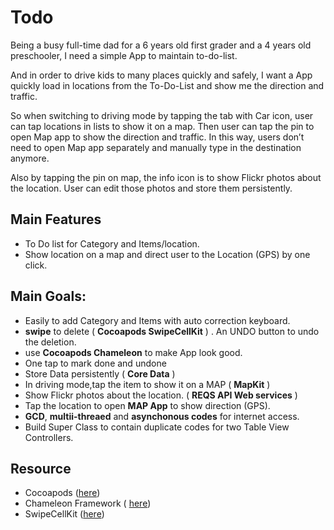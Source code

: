 # Todo
Being a busy full-time dad for a 6 years old first grader and a 4 years old preschooler, I need a simple App to maintain to-do-list. 

And in order to drive kids to many places quickly and safely, I want a App quickly load in locations from the To-Do-List and show me the direction and traffic.

So when switching to driving mode by tapping the tab with Car icon, user can tap locations in lists to show it on a map. Then user can tap the pin to open Map app to show the direction and traffic. In this way, users don’t need to open Map app separately and manually type in the destination anymore. 

Also by tapping the pin on map, the info icon is to show Flickr photos about the location. User can edit those photos and store them persistently.

## Main Features
* To Do list for Category and Items/location.
* Show location on a map and direct user to the Location (GPS) by one click.


## Main Goals:
* Easily to add Category and Items with auto correction keyboard.
* **swipe** to delete ( **Cocoapods SwipeCellKit** ) . An UNDO button to undo the deletion.
* use **Cocoapods Chameleon** to make App look good.
* One tap to mark done and undone
* Store Data persistently ( **Core Data** )
* In driving mode,tap the item to show it on a MAP ( **MapKit** )
* Show Flickr photos about the location. ( **REQS API Web services** )
* Tap the location to open **MAP App** to show direction (GPS).
* **GCD**, **multii-threaed** and **asynchonous codes** for internet access.
* Build Super Class to contain duplicate codes for two Table View Controllers.

## Resource
* Cocoapods ([here](https://cocoapods.org/))
* Chameleon Framework ( [here](https://github.com/ViccAlexander/Chameleon))
* SwipeCellKit ([here](https://github.com/SwipeCellKit/SwipeCellKit))
